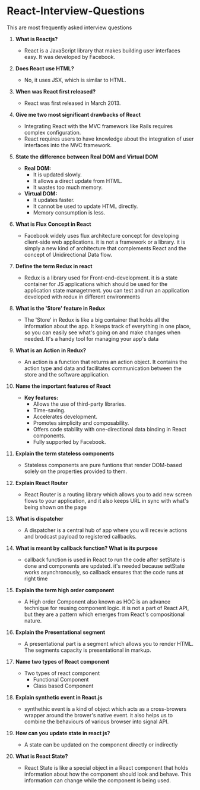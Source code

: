 # React-Interview-Questions
This are most frequently asked interview questions

1. **What is Reactjs?**
   - React is a JavaScript library that makes building user interfaces easy. It was developed by Facebook.

2. **Does React use HTML?**
   - No, it uses JSX, which is similar to HTML.

3. **When was React first released?**
   - React was first released in March 2013.

4. **Give me two most significant drawbacks of React**
   - Integrating React with the MVC framework like Rails requires complex configuration.
   - React requires users to have knowledge about the integration of user interfaces into the MVC framework.

5. **State the difference between Real DOM and Virtual DOM**
   - **Real DOM:**
     - It is updated slowly.
     - It allows a direct update from HTML.
     - It wastes too much memory.
   - **Virtual DOM:**
     - It updates faster.
     - It cannot be used to update HTML directly.
     - Memory consumption is less.

6. **What is Flux Concept in React**
   - Facebook widely uses flux architecture concept for developing client-side web applications. it is not a framework or a library. it is simply a new kind of architecture that complements React and the concept of Unidirectional Data flow.

7. **Define the term Redux in react**
   - Redux is a library used for  Front-end-development. it is a state container for JS applications which should be used for the application state managetment. you can test and run an application developed with redux in different environments
  
8. **What is the 'Store' feature in Redux**
   - The 'Store' in Redux is like a big container that holds all the information about the app. It keeps track of everything in one place, so you can easily see what's going on and make changes when needed. It's a handy tool for managing your app's data

9. **What is an Action in Redux?**
   - An action is a function that returns an action object. It contains the action type and data and facilitates communication between the store and the software application.

10. **Name the important features of React**
      - **Key features:**
        - Allows the use of third-party libraries.
        - Time-saving.
        - Accelerates development.
        - Promotes simplicity and composability.
        - Offers code stability with one-directional data binding in React components.
        - Fully supported by Facebook.

11. **Explain the term stateless components**
       - Stateless components are pure funtions that render DOM-based solely on the properties provided to them.

12. **Explain  React Router**
       - React Router is a routing library which allows you to add new screen flows to your application, and it also keeps URL in sync with what's being shown on the page
   
13. **What is dispatcher**
       - A dispatcher is a central hub of app where you will recevie actions and brodcast payload to registered callbacks.

14. **What is meant by callback function? What is its purpose**
       - callback function is used in React to run the code after setState is done and components are updated. it's needed because  setState works asynchronously, so callback ensures that the code runs at right time

15. **Explain the term high order component**
       - A High order Component also known as HOC is an advance technique for reusing component logic. it is not a part of React API, but they are a pattern which emerges from React's compositional nature.

16. **Explain the Presentational segment**
       - A presentational part is a segment which allows you to render HTML. The segments capacity is presentational in markup.

17. **Name two types of React component**
       - Two types of react component
         - Functional Component
         - Class based Component

18. **Explain synthetic event in React.js**
      - synthethic event is a kind of object which acts as a cross-browers wrapper around the brower's native event. it also helps us to combine the behaviours of various browser into signal API.

19. **How can you update state in react js?**
       - A state can be updated on the component directly or indirectly

20. **What is React State?**
       - React State is like a special object in a React component that holds information about how the component should look and behave. This information can change while the component is being used.




